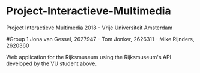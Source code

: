 # Project-Interactieve-Multimedia
Project Interactieve Multimedia 2018 - Vrije Universiteit Amsterdam

#Group 1
Jona van Gessel, 2627947 - 
Tom Jonker, 2626311 - 
Mike Rijnders, 2620360

Web application for the Rijksmuseum using the Rijksmuseum's API developed by the VU student above.

